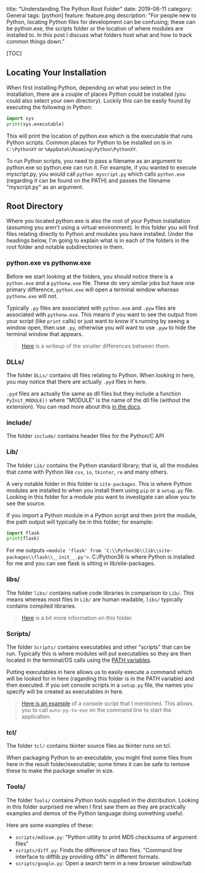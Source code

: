 title: "Understanding The Python Root Folder"
date: 2019-06-11
category: General
tags: [python]
feature: feature.png
description: "For people new to Python, locating Python files for development can be confusing; these can be python.exe, the scripts folder or the location of where modules are installed to. In this post I discuss what folders host what and how to track common things down."

[TOC]

## Locating Your Installation
When first installing Python, depending on what you select in the installation, there are a couple of places Python could be installed (you could also select your own directory). Luckily this can be easily found by executing the following in Python:

```python
import sys
print(sys.executable)
```

This will print the location of python.exe which is the executable that runs Python scripts. Common places for Python to be installed on is in `C:\PythonXY` or `%AppData%\Roaming\Python\PythonXY`.

To run Python scripts, you need to pass a filename as an argument to python.exe so python.exe can run it. For example, if you wanted to execute myscript.py, you would call `python myscript.py` which calls `python.exe` (regarding it can be found on the PATH) and passes the filename "myscript.py" as an argument.

## Root Directory
Where you located python.exe is also the root of your Python installation (assuming you aren't using a virtual environment). In this folder you will find files relating directly to Python and modules you have installed. Under the headings below, I'm going to explain what is in each of the folders in the root folder and notable subdirectories in them.

### python.exe vs pythonw.exe
Before we start looking at the folders, you should notice there is a `python.exe` and a `pythonw.exe` file. These do very similar jobs but have one primary difference, `python.exe` will open a terminal window whereas `pythonw.exe` will not.

Typically `.py` files are associated with `python.exe` and `.pyw` files are associated with `pythonw.exe`. This means if you want to see the output from your script (like `print` calls) or just want to know it's running by seeing a window open, then use `.py`, otherwise you will want to use `.pyw` to hide the terminal window that appears.

> [Here](https://stackoverflow.com/a/30313091) is a writeup of the smaller differences between them. 

### DLLs/
The folder `DLLs/` contains dll files relating to Python. When looking in here, you may notice that there are actually `.pyd` files in here.

`.pyd` files are actually the same as dll files but they include a function `PyInit_MODULE()` where "MODULE" is the name of the dll file (without the extension). You can read more about this [in the docs](https://docs.python.org/3/faq/windows.html#is-a-pyd-file-the-same-as-a-dll).

### include/
The folder `include/` contains header files for the Python/C API

### Lib/
The folder `Lib/` contains the Python standard library; that is, all the modules that come with Python like `csv`, `io`, `tkinter`, `re` and many others.

A very notable folder in this folder is `site-packages`. This is where Python modules are installed to when you install them using `pip` or a `setup.py` file. Looking in this folder for a module you want to investigate can allow you to see the source.

If you import a Python module in a Python script and then print the module, the path output will typically be in this folder; for example:

```python
import flask
print(flask)
```

For me outputs `<module 'flask' from 'C:\\Python36\\lib\\site-packages\\flask\\__init__.py'>`. C:/Python36 is where Python is installed for me and you can see flask is sitting in lib/site-packages.

### libs/
The folder `libs/` contains native code libraries in comparison to `Lib/`. This means whereas most files in `Lib/` are human readable, `libs/` typically contains compiled libraries.

> [Here](https://stackoverflow.com/a/19286879) is a bit more information on this folder.

### Scripts/
The folder `Scripts/` contains executables and other "scripts" that can be run. Typically this is where modules will put executables so they are then located in the terminal/OS calls using the [PATH variables](/blog/post/fix-python-is-not-recognized-as-an-internal-or-external-command/).

Putting executables in here allows us to easily execute a command which will be looked for in here (ragarding this folder is in the PATH variable) and then executed. If you set console scripts in a `setup.py` file, the names you specify will be created as executables in here.

> [Here is an example](https://github.com/brentvollebregt/auto-py-to-exe/blob/d4130394504df7e0e4db439e6a2b0864b7b29966/setup.py#L35) of a console script that I mentioned. This allows you to call `auto-py-to-exe` on the command line to start the application.

### tcl/
The folder `tcl/` contains tkinter source files as tkinter runs on tcl. 

When packaging Python to an executable, you might find some files from here in the result folder/executable; some times it can be safe to remove these to make the package smaller in size.

### Tools/
The folder `Tools/` contains Python tools supplied in the distribution. Looking in this folder surprised me when I first saw them as they are practically examples and demos of the Python language doing something useful.

Here are some examples of these:

- `scripts/md5sum.py`: "Python utility to print MD5 checksums of argument files"
- `scripts/diff.py`: Finds the difference of two files. "Command line interface to difflib.py providing diffs" in different formats.
- `scripts/google.py`: Open a search term in a new browser window/tab
